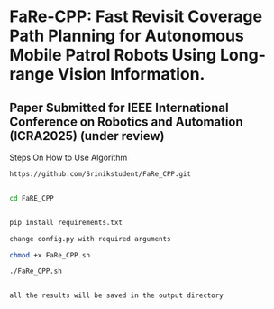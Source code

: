 # FaRe-CPP: Fast Revisit Coverage Path Planning for Autonomous Mobile Patrol Robots Using Long-range Vision Information.

## Paper Submitted for IEEE International Conference on Robotics and Automation (ICRA2025) (under review)


Steps On How to Use Algorithm

  
```bash
https://github.com/Srinikstudent/FaRe_CPP.git


cd FaRE_CPP


pip install requirements.txt

change config.py with required arguments

chmod +x FaRe_CPP.sh

./FaRe_CPP.sh


all the results will be saved in the output directory
